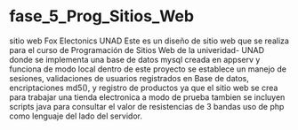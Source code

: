# fase_5_Prog_Sitios_Web
sitio web Fox  Electonics UNAD
Este es un diseño de sitio web que se  realiza para el curso de Programación de Sitios Web de la univeridad- UNAD
donde se implementa una base de datos mysql creada en appserv y funciona de modo local
dentro de este proyecto se establece un manejo de sesiones, validaciones de usuarios registrados en Base de datos, 
encriptaciones md5(), y registro de productos ya que el sitio web se crea para trabajar una tienda electronica a modo de prueba
tambien se incluyen scripts java para consultar el valor de resistencias de 3 bandas
uso de php como lenguaje del lado del servidor.
